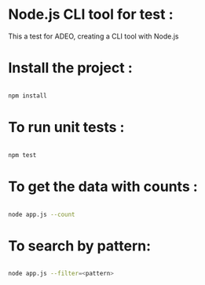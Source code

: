 # Node.js CLI tool for test :

This a test for ADEO, creating a CLI tool with Node.js

# Install the project :

```bash

npm install

```

# To run unit tests :

```bash

npm test

```

# To get the data with counts :

```bash

node app.js --count

```

# To search by pattern:

```bash

node app.js --filter=<pattern>

```
